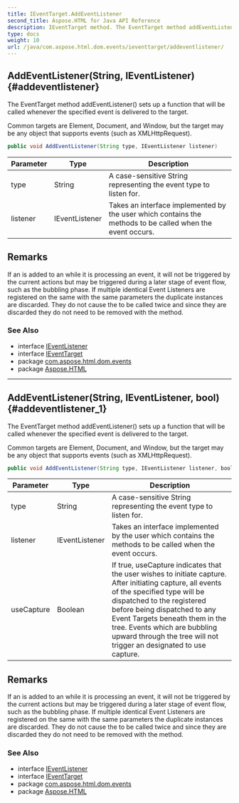 ```yaml
---
title: IEventTarget.AddEventListener
second_title: Aspose.HTML for Java API Reference
description: IEventTarget method. The EventTarget method addEventListener sets up a function that will be called whenever the specified event is delivered to the target
type: docs
weight: 10
url: /java/com.aspose.html.dom.events/ieventtarget/addeventlistener/
---
```

## AddEventListener(String, IEventListener) {#addeventlistener}

The EventTarget method addEventListener() sets up a function that will be called whenever the specified event is delivered to the target.

Common targets are Element, Document, and Window, but the target may be any object that supports events (such as XMLHttpRequest).

```java
public void AddEventListener(String type, IEventListener listener)
```

| Parameter | Type | Description |
| --- | --- | --- |
| type | String | A case-sensitive String representing the event type to listen for. |
| listener | IEventListener | Takes an interface implemented by the user which contains the methods to be called when the event occurs. |

## Remarks

If an is added to an while it is processing an event, it will not be triggered by the current actions but may be triggered during a later stage of event flow, such as the bubbling phase. If multiple identical Event Listeners are registered on the same with the same parameters the duplicate instances are discarded. They do not cause the to be called twice and since they are discarded they do not need to be removed with the method.

### See Also

* interface [IEventListener](../../ieventlistener/)
* interface [IEventTarget](../)
* package [com.aspose.html.dom.events](../../ieventtarget/)
* package [Aspose.HTML](../../../)

---

## AddEventListener(String, IEventListener, bool) {#addeventlistener_1}

The EventTarget method addEventListener() sets up a function that will be called whenever the specified event is delivered to the target.

Common targets are Element, Document, and Window, but the target may be any object that supports events (such as XMLHttpRequest).

```java
public void AddEventListener(String type, IEventListener listener, bool useCapture)
```

| Parameter | Type | Description |
| --- | --- | --- |
| type | String | A case-sensitive String representing the event type to listen for. |
| listener | IEventListener | Takes an interface implemented by the user which contains the methods to be called when the event occurs. |
| useCapture | Boolean | If true, useCapture indicates that the user wishes to initiate capture. After initiating capture, all events of the specified type will be dispatched to the registered before being dispatched to any Event Targets beneath them in the tree. Events which are bubbling upward through the tree will not trigger an designated to use capture. |

## Remarks

If an is added to an while it is processing an event, it will not be triggered by the current actions but may be triggered during a later stage of event flow, such as the bubbling phase. If multiple identical Event Listeners are registered on the same with the same parameters the duplicate instances are discarded. They do not cause the to be called twice and since they are discarded they do not need to be removed with the method.

### See Also

* interface [IEventListener](../../ieventlistener/)
* interface [IEventTarget](../)
* package [com.aspose.html.dom.events](../../ieventtarget/)
* package [Aspose.HTML](../../../)
